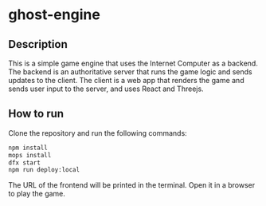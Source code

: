 # ghost-engine

## Description

This is a simple game engine that uses the Internet Computer as a backend. The backend is an authoritative server that runs the game logic and sends updates to the client. The client is a web app that renders the game and sends user input to the server, and uses React and Threejs.

## How to run

Clone the repository and run the following commands:

```sh
npm install
mops install
dfx start
npm run deploy:local
```

The URL of the frontend will be printed in the terminal. Open it in a browser to play the game.
